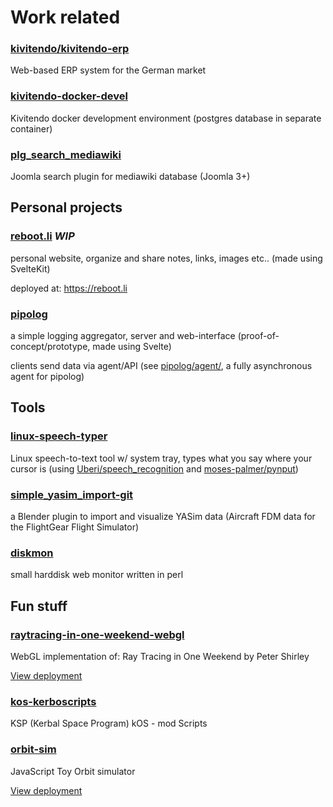 # Work related

### [kivitendo/kivitendo-erp](https://github.com/kivitendo/kivitendo-erp)
Web-based ERP system for the German market

### [kivitendo-docker-devel](https://github.com/rebootl/kivitendo-docker-devel)
Kivitendo docker development environment (postgres database in separate container)

### [plg_search_mediawiki](https://github.com/rebootl/plg_search_mediawiki)
Joomla search plugin for mediawiki database (Joomla 3+)

## Personal projects

### [reboot.li](https://github.com/rebootl/reboot.li) _WIP_
personal website, organize and share notes, links, images etc.. (made using SvelteKit)

deployed at: https://reboot.li

### [pipolog](https://github.com/rebootl/pipolog)
a simple logging aggregator, server and web-interface (proof-of-concept/prototype, made using Svelte)

clients send data via agent/API (see [pipolog/agent/](https://github.com/rebootl/pipolog/tree/master/agent), a fully asynchronous agent for pipolog)

## Tools

### [linux-speech-typer](https://github.com/rebootl/linux-speech-typer)
Linux speech-to-text tool w/ system tray, types what you say where your cursor is (using [Uberi/speech_recognition](https://github.com/Uberi/speech_recognition) and [moses-palmer/pynput](https://github.com/moses-palmer/pynput))

### [simple_yasim_import-git](https://github.com/rebootl/simple_yasim_import-git)
a Blender plugin to import and visualize YASim data (Aircraft FDM data for the FlightGear Flight Simulator)

### [diskmon](https://github.com/rebootl/diskmon)
small harddisk web monitor written in perl

## Fun stuff

### [raytracing-in-one-weekend-webgl](https://github.com/rebootl/raytracing-in-one-weekend-webgl)
WebGL implementation of: Ray Tracing in One Weekend by Peter Shirley 

[View deployment](https://rebootl.github.io/raytracing-in-one-weekend-webgl/)

### [kos-kerboscripts](https://github.com/rebootl/kos-kerboscripts)
KSP (Kerbal Space Program) kOS - mod Scripts

### [orbit-sim](https://github.com/rebootl/orbit-sim)
JavaScript Toy Orbit simulator

[View deployment](https://rebootl.github.io/orbit-sim/)
